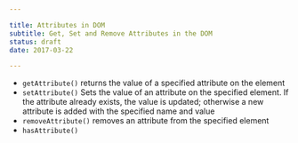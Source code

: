 ```yaml
---

title: Attributes in DOM
subtitle: Get, Set and Remove Attributes in the DOM
status: draft
date: 2017-03-22

---
```


- `getAttribute()` returns the value of a specified attribute on the element
- `setAttribute()` Sets the value of an attribute on the specified element. If the attribute already exists, the value is updated; otherwise a new attribute is added with the specified name and value
- `removeAttribute()` removes an attribute from the specified element
- `hasAttribute()`
